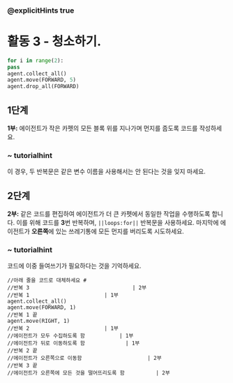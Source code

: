 ### @explicitHints true
# 활동 3 - 청소하기.

```python
for i in range(2):
pass
agent.collect_all()
agent.move(FORWARD, 5)
agent.drop_all(FORWARD)
```

## 1단계
**1부:** 에이전트가 작은 카펫의 모든 블록 위를 지나가며 먼지를 줍도록 코드를 작성하세요.
### ~ tutorialhint 
이 경우, 두 반복문은 같은 변수 이름을 사용해서는 안 된다는 것을 잊지 마세요.

## 2단계
**2부:** 같은 코드를 편집하여 에이전트가 더 큰 카펫에서 동일한 작업을 수행하도록 합니다. 이를 위해 코드를 **3**번 반복하며, `||loops:for||` 반복문을 사용하세요. 마지막에 에이전트가 **오른쪽**에 있는 쓰레기통에 모든 먼지를 버리도록 시도하세요.
### ~ tutorialhint 
코드에 이중 들여쓰기가 필요하다는 것을 기억하세요.

```template
//아래 줄을 코드로 대체하세요 #    
//반복 3                                 | 2부
//반복 1                        | 1부
agent.collect_all()
agent.move(FORWARD, 1)
//반복 1 끝
agent.move(RIGHT, 1)
//반복 2                        | 1부
//에이전트가 모두 수집하도록 함           | 1부  
//에이전트가 뒤로 이동하도록 함             | 1부  
//반복 2 끝
//에이전트가 오른쪽으로 이동함                     | 2부
//반복 3 끝  
//에이전트가 오른쪽에 모든 것을 떨어뜨리도록 함          | 2부  
```